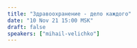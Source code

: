 ```yaml
---
title: "Здравоохранение - дело каждого"
date: "10 Nov 21 15:00 MSK"
draft: false
speakers: ["mihail-velichko"]
---
```


